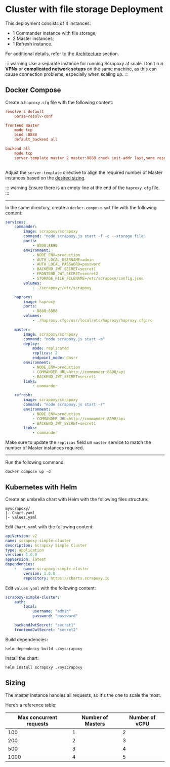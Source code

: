 # Cluster with file storage Deployment

This deployment consists of 4 instances:
- 1 Commander instance with file storage;
- 2 Master instances;
- 1 Refresh instance.

For additional details, refer to the [Architecture](/architecture/overview) section.

::: warning
Use a separate instance for running Scrapoxy at scale.
Don’t run **VPNs** or **complicated network setups** on the same machine, 
as this can cause connection problems, especially when scaling up.
:::

## Docker Compose

Create a `haproxy.cfg` file with the following content:

```cfg
resolvers default
    parse-resolv-conf

frontend master
    mode tcp
    bind :8888
    default_backend all

backend all
    mode tcp
    server-template master 2 master:8888 check init-addr last,none resolvers default
    
```

Adjust the `server-template` directive to align the required number of Master instances based on the [desired sizing](#sizing).

::: warning
Ensure there is an empty line at the end of the `haproxy.cfg` file.
:::

---

In the same directory, create a `docker-compose.yml` file with the following content:

```yaml
services:
    commander:
        image: scrapoxy/scrapoxy
        command: "node scrapoxy.js start -f -c --storage file"
        ports:
            - 8890:8890
        environment:
            - NODE_ENV=production
            - AUTH_LOCAL_USERNAME=admin
            - AUTH_LOCAL_PASSWORD=password
            - BACKEND_JWT_SECRET=secret1
            - FRONTEND_JWT_SECRET=secret2
            - STORAGE_FILE_FILENAME=/etc/scrapoxy/config.json
        volumes:
            - ./scrapoxy:/etc/scrapoxy

    haproxy:
        image: haproxy
        ports:
            - 8888:8888
        volumes:
            - ./haproxy.cfg:/usr/local/etc/haproxy/haproxy.cfg:ro

    master:
        image: scrapoxy/scrapoxy
        command: "node scrapoxy.js start -m"
        deploy:
            mode: replicated
            replicas: 2
            endpoint_mode: dnsrr
        environment:
            - NODE_ENV=production
            - COMMANDER_URL=http://commander:8890/api
            - BACKEND_JWT_SECRET=secret1
        links:
            - commander

    refresh:
        image: scrapoxy/scrapoxy
        command: "node scrapoxy.js start -r"
        environment:
            - NODE_ENV=production
            - COMMANDER_URL=http://commander:8890/api
            - BACKEND_JWT_SECRET=secret1
        links:
            - commander
```

Make sure to update the `replicas` field un `master` service to match the number of Master instances required.

---

Run the following command:

```shell
docker compose up -d
```

## Kubernetes with Helm

Create an umbrella chart with Helm with the following files structure:

```
myscrapoxy/
|- Chart.yaml
|- values.yaml
```

Edit `Chart.yaml` with the following content:

```yaml
apiVersion: v2
name: scrapoxy-simple-cluster
description: Scrapoxy Simple Cluster
type: application
version: 1.0.0
appVersion: latest
dependencies:
    -   name: scrapoxy-simple-cluster
        version: 1.0.0
        repository: https://charts.scrapoxy.io
```

Edit `values.yaml` with the following content:

```yaml
scrapoxy-simple-cluster:
    auth:
        local:
            username: "admin"
            password: "password"

    backendJwtSecret: "secret1"
    frontendJwtSecret: "secret2"
```

Build dependencies:

```shell
helm dependency build ./myscrapoxy
```

Install the chart:

```shell
helm install scrapoxy ./myscrapoxy
```


## Sizing

The master instance handles all requests, so it's the one to scale the most.

Here’s a reference table:

| Max concurrent requests | Number of Masters | Number of vCPU |
|-------------------------|-------------------|----------------|
| 100                     | 1                 | 2              |
| 200                     | 2                 | 3              |
| 500                     | 3                 | 4              |
| 1000                    | 4                 | 5              |
